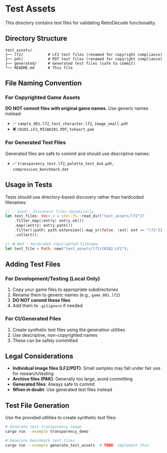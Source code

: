 # Test Assets

This directory contains test files for validating RetroDecode functionality.

## Directory Structure

```
test_assets/
├── lf2/           # LF2 test files (renamed for copyright compliance)
├── pdt/           # PDT test files (renamed for copyright compliance)  
├── generated/     # Generated test files (safe to commit)
└── README.md      # This file
```

## File Naming Convention

### For Copyrighted Game Assets

**DO NOT commit files with original game names.** Use generic names instead:

- ✅ `sample_001.lf2`, `test_character.lf2`, `image_small.pdt`
- ❌ `C0102.LF2`, `MISAKI01.PDT`, `toheart.pak`

### For Generated Test Files

Generated files are safe to commit and should use descriptive names:

- ✅ `transparency_test.lf2`, `palette_test_4x4.pdt`, `compression_benchmark.dat`

## Usage in Tests

Tests should use directory-based discovery rather than hardcoded filenames:

```rust
// ✅ Good - discovers files dynamically
let test_files: Vec<_> = std::fs::read_dir("test_assets/lf2")?
    .filter_map(|entry| entry.ok())
    .map(|entry| entry.path())
    .filter(|path| path.extension().map_or(false, |ext| ext == "lf2"))
    .collect();

// ❌ Bad - hardcoded copyrighted filename
let test_file = Path::new("test_assets/lf2/C0102.LF2");
```

## Adding Test Files

### For Development/Testing (Local Only)

1. Copy your game files to appropriate subdirectories
2. Rename them to generic names (e.g., `game_001.lf2`)
3. **DO NOT commit these files**
4. Add them to `.gitignore` if needed

### For CI/Generated Files

1. Create synthetic test files using the generation utilities
2. Use descriptive, non-copyrighted names
3. These can be safely committed

## Legal Considerations

- **Individual image files (LF2/PDT)**: Small samples may fall under fair use for research/testing
- **Archive files (PAK)**: Generally too large, avoid committing
- **Generated files**: Always safe to commit
- **When in doubt**: Use generated test files instead

## Test File Generation

Use the provided utilities to create synthetic test files:

```bash
# Generate test transparency image
cargo run --example transparency_demo

# Generate benchmark test files
cargo run --example generate_test_assets  # TODO: implement this
```